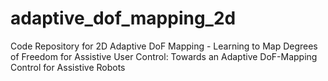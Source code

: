 # adaptive_dof_mapping_2d
Code Repository for 2D Adaptive DoF Mapping - Learning to Map Degrees of Freedom for Assistive User Control: Towards an Adaptive DoF-Mapping Control for Assistive Robots
